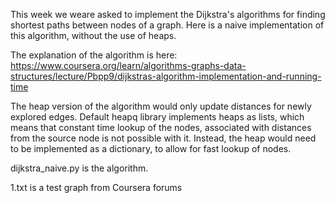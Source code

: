 This week we weare asked to implement the Dijkstra's algorithms for finding shortest paths between nodes of a graph. Here is a naive implementation of this algorithm, without the use of heaps.

The explanation of the algorithm is here: https://www.coursera.org/learn/algorithms-graphs-data-structures/lecture/Pbpp9/dijkstras-algorithm-implementation-and-running-time

The heap version of the algorithm would only update distances for newly explored edges. Default heapq library implements heaps as lists, which means that constant time lookup of the nodes, associated with distances from the source node is not possible with it. Instead, the heap would need to be implemented as a dictionary, to allow for fast lookup of nodes.

dijkstra_naive.py is the algorithm.

1.txt is a test graph from Coursera forums